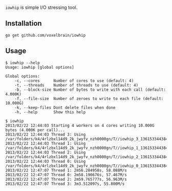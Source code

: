 `iowhip` is simple I/O stressing tool.

## Installation

	go get github.com/voxelbrain/iowhip

## Usage

	$ iowhip --help
	Usage: iowhip [global options]

	Global options:
	    -c, --cores      Number of cores to use (default: 4)
	    -t, --threads    Number of threads to use (default: 4)
	    -b, --block-size Number of bytes to write with each call (default: 4.000K)
	    -f, --file-size  Number of zeroes to write to each file (default: 10.000G)
	    -k, --keep-files Dont delete files when done
	    -h, --help       Show this help

	$ iowhip
	2013/02/22 12:44:03 Starting 4 workers on 4 cores writing 10.000G bytes (4.000K per call)...
	2013/02/22 12:44:03 Thread 3: Using /var/folders/k4/4rlzbxl14d9_2k_jwyfv_nzh0000gn/T//iowhip_3_1361533443840381000
	2013/02/22 12:44:03 Thread 1: Using /var/folders/k4/4rlzbxl14d9_2k_jwyfv_nzh0000gn/T//iowhip_1_1361533443840380000
	2013/02/22 12:44:03 Thread 2: Using /var/folders/k4/4rlzbxl14d9_2k_jwyfv_nzh0000gn/T//iowhip_2_1361533443840401000
	2013/02/22 12:44:03 Thread 0: Using /var/folders/k4/4rlzbxl14d9_2k_jwyfv_nzh0000gn/T//iowhip_0_1361533443840421000
	2013/02/22 12:47:07 Thread 1: 2m56.284958s, 58.088M/s
	2013/02/22 12:47:07 Thread 0: 2m58.190676s, 57.467M/s
	2013/02/22 12:47:07 Thread 2: 2m59.765777s, 56.963M/s
	2013/02/22 12:47:07 Thread 3: 3m3.512097s, 55.800M/s
